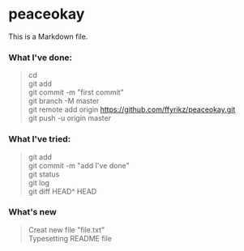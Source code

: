 # peaceokay
This is a Markdown file.

### What I've done: 
> cd <project path>             <br />
> git add <filename>            <br />
> git commit -m "first commit"  <br />
> git branch -M master          <br />
> git remote add origin https://github.com/ffyrikz/peaceokay.git       <br />
> git push -u origin master     <br />

### What I've tried: 
> git add <filename>            <br />
> git commit -m "add I've done" <br />
> git status                    <br />
> git log                       <br />
> git diff HEAD^ HEAD           <br />

### What's new
> Creat new file "file.txt"     <br />
> Typesetting README file       <br />